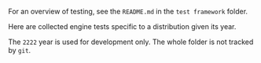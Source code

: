 For an overview of testing, see the `README.md` in the `test framework` folder.

Here are collected engine tests specific to a distribution given its year.

The `2222` year is used for development only. The whole folder is not tracked by `git`.